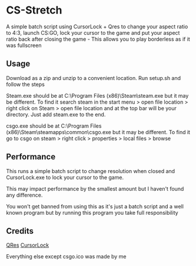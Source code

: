 # CS-Stretch
A simple batch script using CursorLock + Qres to change your aspect ratio to 4:3, launch CS:GO, lock your cursor to the game and put your aspect ratio back after closing the game - This allows you to play borderless as if it was fullscreen

## Usage 
Download as a zip and unzip to a convenient location.
Run setup.sh and follow the steps

Steam.exe should be at C:\Program Files (x86)\Steam\steam.exe but it may be different. To find it search steam in the start menu > open file location > right click on Steam > open file location and at the top bar will be your directory. Just add steam.exe to the end.

csgo.exe should be at C:\Program Files (x86)\Steam\steamapps\common\csgo.exe but it may be different. To find it go to csgo on steam > right click > properties > local files > browse

## Performance

This runs a simple batch script to change resolution when closed and CursorLock.exe to lock your cursor to the game.

This may impact performance by the smallest amount but I haven't found any difference.

You won't get banned from using this as it's just a batch script and a well known program but by running this program you take full responsibility

## Credits

[QRes](https://sourceforge.net/projects/qres/files/latest/download)
[CursorLock](http://www.snakebytestudios.com/download/cursor-lock/)

Everything else except csgo.ico was made by me
